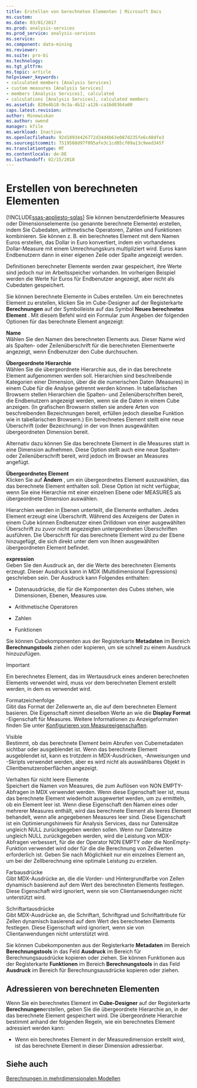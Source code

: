 ```yaml
---
title: Erstellen von berechneten Elementen | Microsoft Docs
ms.custom: 
ms.date: 03/01/2017
ms.prod: analysis-services
ms.prod_service: analysis-services
ms.service: 
ms.component: data-mining
ms.reviewer: 
ms.suite: pro-bi
ms.technology: 
ms.tgt_pltfrm: 
ms.topic: article
helpviewer_keywords:
- calculated members [Analysis Services]
- custom measures [Analysis Services]
- members [Analysis Services], calculated
- calculations [Analysis Services], calculated members
ms.assetid: 820e4b18-9c3a-4b12-a126-ca16d8364a00
caps.latest.revision: 
author: Minewiskan
ms.author: owend
manager: kfile
ms.workload: Inactive
ms.openlocfilehash: 92d18934426772d34d4b63e087d235fe6c48dfe3
ms.sourcegitcommit: 7519508d97f095afe3c1cd85cf09a13c9eed345f
ms.translationtype: MT
ms.contentlocale: de-DE
ms.lasthandoff: 02/15/2018
---
```

# <a name="create-calculated-members"></a>Erstellen von berechneten Elementen
[!INCLUDE[ssas-appliesto-sqlas](../../includes/ssas-appliesto-sqlas.md)]
Sie können benutzerdefinierte Measures oder Dimensionselemente (so genannte berechnete Elemente) erstellen, indem Sie Cubedaten, arithmetische Operatoren, Zahlen und Funktionen kombinieren. Sie können z. B. ein berechnetes Element mit dem Namen Euros erstellen, das Dollar in Euro konvertiert, indem ein vorhandenes Dollar-Measure mit einem Umrechnungskurs multipliziert wird. Euros kann Endbenutzern dann in einer eigenen Zeile oder Spalte angezeigt werden.  
  
 Definitionen berechneter Elemente werden zwar gespeichert, ihre Werte sind jedoch nur im Arbeitsspeicher vorhanden. Im vorherigen Beispiel werden die Werte für Euros für Endbenutzer angezeigt, aber nicht als Cubedaten gespeichert.  
  
 Sie können berechnete Elemente in Cubes erstellen. Um ein berechnetes Element zu erstellen, klicken Sie im Cube-Designer auf der Registerkarte **Berechnungen** auf der Symbolleiste auf das Symbol **Neues berechnetes Element** . Mit diesem Befehl wird ein Formular zum Angeben der folgenden Optionen für das berechnete Element angezeigt:  
  
 **Name**  
 Wählen Sie den Namen des berechneten Elements aus. Dieser Name wird als Spalten- oder Zeilenüberschrift für die berechneten Elementwerte angezeigt, wenn Endbenutzer den Cube durchsuchen.  
  
 **Übergeordnete Hierarchie**  
 Wählen Sie die übergeordnete Hierarchie aus, die in das berechnete Element aufgenommen werden soll. Hierarchien sind beschreibende Kategorien einer Dimension, über die die numerischen Daten (Measures) in einem Cube für die Analyse getrennt werden können. In tabellarischen Browsern stellen Hierarchien die Spalten- und Zeilenüberschriften bereit, die Endbenutzern angezeigt werden, wenn sie die Daten in einem Cube anzeigen. (In grafischen Browsern stellen sie andere Arten von beschreibenden Bezeichnungen bereit, erfüllen jedoch dieselbe Funktion wie in tabellarischen Browsern.) Ein berechnetes Element stellt eine neue Überschrift (oder Bezeichnung) in der von Ihnen ausgewählten übergeordneten Dimension bereit.  
  
 Alternativ dazu können Sie das berechnete Element in die Measures statt in eine Dimension aufnehmen. Diese Option stellt auch eine neue Spalten- oder Zeilenüberschrift bereit, wird jedoch im Browser an Measures angefügt.  
  
 **Übergeordnetes Element**  
 Klicken Sie auf **Ändern** , um ein übergeordnetes Element auszuwählen, das das berechnete Element enthalten soll. Diese Option ist nicht verfügbar, wenn Sie eine Hierarchie mit einer einzelnen Ebene oder MEASURES als übergeordnete Dimension auswählen.  
  
 Hierarchien werden in Ebenen unterteilt, die Elemente enthalten. Jedes Element erzeugt eine Überschrift. Während des Anzeigens der Daten in einem Cube können Endbenutzer einen Drilldown von einer ausgewählten Überschrift zu zuvor nicht angezeigten untergeordneten Überschriften ausführen. Die Überschrift für das berechnete Element wird zu der Ebene hinzugefügt, die sich direkt unter dem von Ihnen ausgewählten übergeordneten Element befindet.  
  
 **expression**  
 Geben Sie den Ausdruck an, der die Werte des berechneten Elements erzeugt. Dieser Ausdruck kann in MDX (Multidimensional Expressions) geschrieben sein. Der Ausdruck kann Folgendes enthalten:  
  
-   Datenausdrücke, die für die Komponenten des Cubes stehen, wie Dimensionen, Ebenen, Measures usw.  
  
-   Arithmetische Operatoren  
  
-   Zahlen  
  
-   Funktionen  
  
 Sie können Cubekomponenten aus der Registerkarte **Metadaten** im Bereich **Berechnungstools** ziehen oder kopieren, um sie schnell zu einem Ausdruck hinzuzufügen.  
  
> [!IMPORTANT]  
>  Ein berechnetes Element, das im Wertausdruck eines anderen berechneten Elements verwendet wird, muss vor dem berechneten Element erstellt werden, in dem es verwendet wird.  
  
 Formatzeichenfolge  
 Gibt das Format der Zellenwerte an, die auf dem berechneten Element basieren. Die Eigenschaft nimmt dieselben Werte an wie die **Display Format** -Eigenschaft für Measures. Weitere Informationen zu Anzeigeformaten finden Sie unter [Konfigurieren von Measureeigenschaften](../../analysis-services/multidimensional-models/configure-measure-properties.md).  
  
 Visible  
 Bestimmt, ob das berechnete Element beim Abrufen von Cubemetadaten sichtbar oder ausgeblendet ist. Wenn das berechnete Element ausgeblendet ist, kann es trotzdem in MDX-Ausdrücken, -Anweisungen und -Skripts verwendet werden, aber es wird nicht als auswählbares Objekt in Clientbenutzeroberflächen angezeigt.  
  
 Verhalten für nicht leere Elemente  
 Speichert die Namen von Measures, die zum Auflösen von NON EMPTY-Abfragen in MDX verwendet werden. Wenn diese Eigenschaft leer ist, muss das berechnete Element wiederholt ausgewertet werden, um zu ermitteln, ob ein Element leer ist. Wenn diese Eigenschaft den Namen eines oder mehrerer Measures enthält, wird das berechnete Element als leeres Element behandelt, wenn alle angegebenen Measures leer sind. Diese Eigenschaft ist ein Optimierungshinweis für Analysis Services, dass nur Datensätze ungleich NULL zurückgegeben werden sollen. Wenn nur Datensätze ungleich NULL zurückgegeben werden, wird die Leistung von MDX-Abfragen verbessert, für die der Operator NON EMPTY oder die NonEmpty-Funktion verwendet wird oder für die die Berechnung von Zellwerten erforderlich ist. Geben Sie nach Möglichkeit nur ein einzelnes Element an, um bei der Zellberechnung eine optimale Leistung zu erzielen.  
  
 Farbausdrücke  
 Gibt MDX-Ausdrücke an, die die Vorder- und Hintergrundfarbe von Zellen dynamisch basierend auf dem Wert des berechneten Elements festlegen. Diese Eigenschaft wird ignoriert, wenn sie von Clientanwendungen nicht unterstützt wird.  
  
 Schriftartausdrücke  
 Gibt MDX-Ausdrücke an, die Schriftart, Schriftgrad und Schriftattribute für Zellen dynamisch basierend auf dem Wert des berechneten Elements festlegen. Diese Eigenschaft wird ignoriert, wenn sie von Clientanwendungen nicht unterstützt wird.  
  
 Sie können Cubekomponenten aus der Registerkarte **Metadaten** im Bereich **Berechnungstools** in das Feld **Ausdruck** im Bereich für Berechnungsausdrücke kopieren oder ziehen. Sie können Funktionen aus der Registerkarte **Funktionen** im Bereich **Berechnungstools** in das Feld **Ausdruck** im Bereich für Berechnungsausdrücke kopieren oder ziehen.  
  
## <a name="addressing-calculated-members"></a>Adressieren von berechneten Elementen  
 Wenn Sie ein berechnetes Element im **Cube-Designer** auf der Registerkarte **Berechnungen**erstellen, geben Sie die übergeordnete Hierarchie an, in der das berechnete Element gespeichert wird. Die übergeordnete Hierarchie bestimmt anhand der folgenden Regeln, wie ein berechnetes Element adressiert werden kann:  
  
-   Wenn ein berechnetes Element in der Measuredimension erstellt wird, ist das berechnete Element in dieser Dimension adressierbar.  
  
## <a name="see-also"></a>Siehe auch  
 [Berechnungen in mehrdimensionalen Modellen](../../analysis-services/multidimensional-models/calculations-in-multidimensional-models.md)  
  
  
